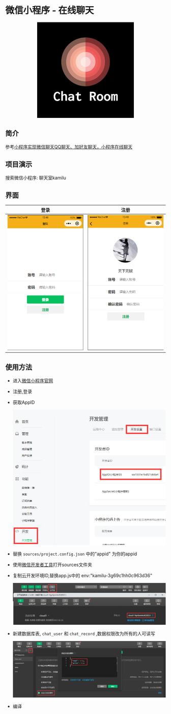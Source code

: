 # 微信小程序 - 在线聊天

<div align=center><img src="https://raw.githubusercontent.com/learner-lu/picbed/master/ad.jpg" height="300" alt="抚子妹妹"></div>

## 简介

参考[小程序实现微信聊天QQ聊天、加好友聊天，小程序在线聊天](https://www.bilibili.com/video/BV1Gf4y1M7sh?p=3&spm_id_from=pageDriver)

## 项目演示

搜索微信小程序: 聊天室kamilu

## 界面

|登录|注册|
|:--:|:--:|
|![20220531154831](https://raw.githubusercontent.com/learner-lu/picbed/master/20220531154831.png)|![20220531154918](https://raw.githubusercontent.com/learner-lu/picbed/master/20220531154918.png)|

## 使用方法

- 进入[微信小程序官网](https://mp.weixin.qq.com/cgi-bin/wx)
- 注册,登录
- 获取AppID

  ![20220525231716](https://raw.githubusercontent.com/learner-lu/picbed/master/20220525231716.png)

- 替换 `sources/project.config.json` 中的"appid" 为你的appid

- 使用[微信开发者工具](http://www.ionic.wang/weixin/devtools/download.html)打开sources文件夹

- 复制云开发环境ID,替换app.js中的 env:"kamilu-3g69c1hh0c963d36"

  ![20220530231731](https://raw.githubusercontent.com/learner-lu/picbed/master/20220530231731.png)

- 新建数据库表, `chat_user` 和 `chat_record` ,数据权限改为所有的人可读写

  ![20220530232831](https://raw.githubusercontent.com/learner-lu/picbed/master/20220530232831.png)

- 编译
